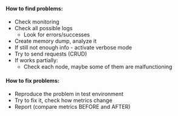#### How to find problems:
* Check monitoring
* Check all possible logs
    * Look for errors/successes
* Create memory dump, analyze it
* If still not enough info - activate verbose mode
* Try to send requests (CRUD)
* If works partially:
    * Check each node, maybe some of them are malfunctioning

#### How to fix problems:
* Reproduce the problem in test environment
* Try to fix it, check how metrics change
* Report (compare metrics BEFORE and AFTER)
